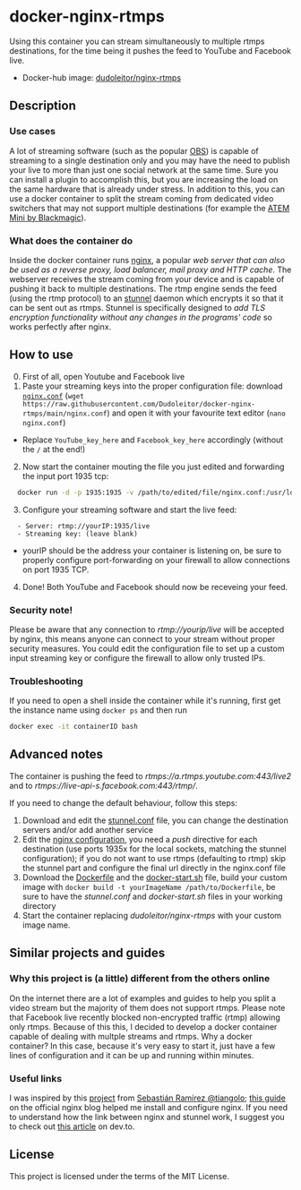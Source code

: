 # docker-nginx-rtmps
Using this container you can stream simultaneously to multiple rtmps destinations, for the time being it pushes the feed to YouTube and Facebook live.
- Docker-hub image: [dudoleitor/nginx-rtmps](https://hub.docker.com/repository/docker/dudoleitor/nginx-rtmps)



## Description
### Use cases
A lot of streaming software (such as the popular [OBS](https://obsproject.com/)) is capable of streaming to a single destination only and you may have the need to publish your live to more than just one social network at the same time. Sure you can install a plugin to accomplish this, but you are increasing the load on the same hardware that is already under stress.
In addition to this, you can use a docker container to split the stream coming from dedicated video switchers that may not support multiple destinations (for example the [ATEM Mini by Blackmagic](https://www.blackmagicdesign.com/products/atemmini)).

### What does the container do
Inside the docker container runs [nginx](https://www.nginx.com/), a popular *web server that can also be used as a reverse proxy, load balancer, mail proxy and HTTP cache*. The webserver receives the stream coming from your device and is capable of pushing it back to multiple destinations. The rtmp engine sends the feed (using the rtmp protocol) to an [stunnel](https://www.stunnel.org/) daemon which encrypts it so that it can be sent out as rtmps. Stunnel is specifically designed to *add TLS encryption functionality without any changes in the programs' code* so works perfectly after nginx.



## How to use
0. First of all, open Youtube and Facebook live
1. Paste your streaming keys into the proper configuration file: download [`nginx.conf`](https://github.com/Dudoleitor/docker-nginx-rtmps/blob/main/nginx.conf) (`wget https://raw.githubusercontent.com/Dudoleitor/docker-nginx-rtmps/main/nginx.conf`) and open it with your favourite text editor (`nano nginx.conf`)
  - Replace `YouTube_key_here` and `Facebook_key_here` accordingly (without the `/` at the end!)
2. Now start the container mouting the file you just edited and forwarding the input port 1935 tcp:
```bash
  docker run -d -p 1935:1935 -v /path/to/edited/file/nginx.conf:/usr/local/nginx/conf/nginx.conf:ro dudoleitor/nginx-rtmps
```
3. Configure your streaming software and start the live feed:
```
  - Server: rtmp://yourIP:1935/live
  - Streaming key: (leave blank)
```
  - yourIP should be the address your container is listening on, be sure to properly configure port-forwarding on your firewall to allow connections on port 1935 TCP.
4. Done! Both YouTube and Facebook should now be receveing your feed.

### Security note!
Please be aware that any connection to *rtmp://yourip/live* will be accepted by nginx, this means anyone can connect to your stream without proper security measures. You could edit the configuration file to set up a custom input streaming key or configure the firewall to allow only trusted IPs.

### Troubleshooting
If you need to open a shell inside the container while it's running, first get the instance name using `docker ps` and then run
```bash
docker exec -it containerID bash
```


## Advanced notes
The container is pushing the feed to *rtmps://a.rtmps.youtube.com:443/live2* and to *rtmps://live-api-s.facebook.com:443/rtmp/*.

If you need to change the default behaviour, follow this steps:
1. Download and edit the [stunnel.conf](https://github.com/Dudoleitor/docker-nginx-rtmps/blob/main/build-scripts/stunnel.conf) file, you can change the destination servers and/or add another service
2. Edit the [nginx configuration](https://github.com/Dudoleitor/docker-nginx-rtmps/blob/main/nginx.conf), you need a *push* directive for each destination (use ports 1935x for the local sockets, matching the stunnel configuration); if you do not want to use rtmps (defaulting to rtmp) skip the stunnel part and configure the final url directly in the nginx.conf file
3. Download the [Dockerfile](https://github.com/Dudoleitor/docker-nginx-rtmps/blob/main/build-scripts/Dockerfile) and the [docker-start.sh](https://github.com/Dudoleitor/docker-nginx-rtmps/blob/main/build-scripts/docker-start.sh) file, build your custom image with `docker build -t yourImageName /path/to/Dockerfile`, be sure to have the *stunnel.conf* and *docker-start.sh* files in your working directory
4. Start the container replacing *dudoleitor/nginx-rtmps* with your custom image name.



## Similar projects and guides
### Why this project is (a little) different from the others online
On the internet there are a lot of examples and guides to help you split a video stream but the majority of them does not support rtmps. Please note that Facebook live recently blocked non-encrypted traffic (rtmp) allowing only rtmps.
Because of this this, I decided to develop a docker container capable of dealing with multple streams and rtmps. Why a docker container? In this case, because it's very easy to start it, just have a few lines of configuration and it can be up and running within minutes.

### Useful links
I was inspired by this [project](https://github.com/tiangolo/nginx-rtmp-docker) from [Sebastián Ramírez @tiangolo](https://github.com/tiangolo); [this guide](https://www.nginx.com/blog/video-streaming-for-remote-learning-with-nginx/) on the official nginx blog helped me install and configure nginx. If you need to understand how the link between nginx and stunnel work, I suggest you to check out [this article](https://dev.to/lax/rtmps-relay-with-stunnel-12d3) on dev.to.


## License
This project is licensed under the terms of the MIT License.

